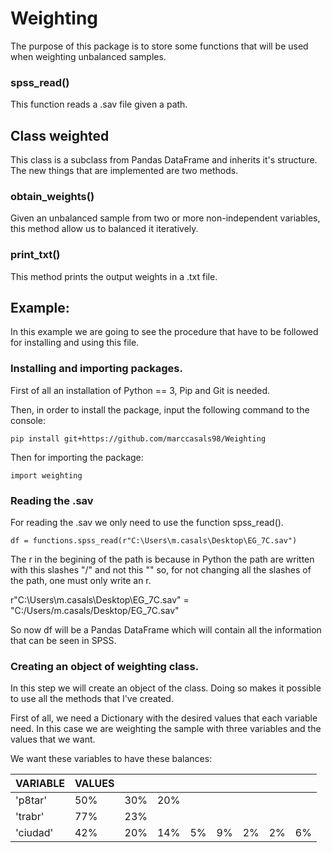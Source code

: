 # Weighting
The purpose of this package is to store some functions that will be used when weighting unbalanced samples.

### spss_read()
This function reads a .sav file given a path.

## Class weighted

This class is a subclass from Pandas DataFrame and inherits it's structure. The new things that are implemented are two methods.

### obtain_weights()

Given an unbalanced sample from two or more non-independent variables, this method allow us to balanced it iteratively.

### print_txt() 

This method prints the output weights in a .txt file.



## Example:

In this example we are going to see the procedure that have to be followed for installing and using this file.

### Installing and importing packages.

First of all an installation of Python == 3, Pip and Git is needed.

Then, in order to install the package, input the following command to the console:

```
pip install git+https://github.com/marccasals98/Weighting
```

Then for importing the package:

```
import weighting 
```

### Reading the .sav

For reading the .sav we only need to use the function spss_read(). 

```
df = functions.spss_read(r"C:\Users\m.casals\Desktop\EG_7C.sav")
```
The r in the begining of the path is because in Python the path are written with this slashes "/" and not this "\" so, for not changing all the slashes of the path, one must only write an r.

r"C:\Users\m.casals\Desktop\EG_7C.sav" = "C:/Users/m.casals/Desktop/EG_7C.sav"

So now df will be a Pandas DataFrame which will contain all the information that can be seen in SPSS.

### Creating an object of weighting class.

In this step we will create an object of the class. Doing so makes it possible to use all the methods that I've created. 

First of all, we need a Dictionary with the desired values that each variable need. In this case we are weighting the sample with three variables and the values that we want.  

We want these variables to have these balances:

| VARIABLE | VALUES |     |     |    |    |    |    |    |
|----------|--------|-----|-----|----|----|----|----|----|
| 'p8tar'  | 50%    | 30% | 20% |    |    |    |    |    |
| 'trabr'  | 77%    | 23% |     |    |    |    |    |    |
| 'ciudad' | 42%    | 20% | 14% | 5% | 9% | 2% | 2% | 6% |

